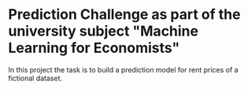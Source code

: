 # Prediction Challenge as part of the university subject "Machine Learning for Economists"

In this project the task is to build a prediction model for rent prices of a fictional dataset.
